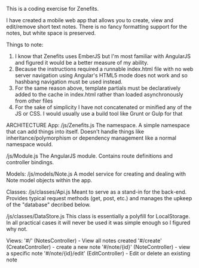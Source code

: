 This is a coding exercise for Zenefits.

I have created a mobile web app that allows you to create, view and edit/remove short text notes. There is no fancy formatting support for the notes, but white space is preserved.

Things to note:
1) I know that Zenefits uses EmberJS but I'm most familiar with AngularJS and figured it would be a better measure of my ability.
2) Because the instructions required a runnable index.html file with no web server navigation using Angular's HTML5 mode does not work and so hashbang navigation must be used instead.
3) For the same reason above, template partials must be declaratively added to the cache in index.html rather than loaded asynchronously from other files
4) For the sake of simplicity I have not concatenated or minified any of the JS or CSS. I would usually use a build tool like Grunt or Gulp for that


ARCHITECTURE
App:
/js/Zenefits.js
The namespace. A simple namespace that can add things into itself. Doesn't handle things like inheritance/polymorphism or dependency management like a normal namespace would.

/js/Module.js
The AngularJS module. Contains route definitions and controller bindings.

Models:
/js/models/Note.js
A model service for creating and dealing with Note model objects within the app. 

Classes:
/js/classes/Api.js
Meant to serve as a stand-in for the back-end. Provides typical request methods (get, post, etc.) and manages the upkeep of the "database" decribed below.

/js/classes/DataStore.js
This class is essentially a polyfill for LocalStorage. In all practical cases it will never be used it was simple enough so I figured why not.

Views:
'#/'               (NotesController)  - View all notes created
'#/create'         (CreateController) - create a new note
'#/note/{id}'      (NoteController)   - view a specific note
'#/note/{id}/edit' (EditController)   - Edit or delete an existing note
